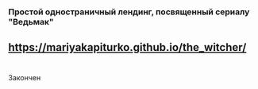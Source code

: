### Простой одностраничный лендинг, посвященный сериалу "Ведьмак"
## https://mariyakapiturko.github.io/the_witcher/
# 
Закончен